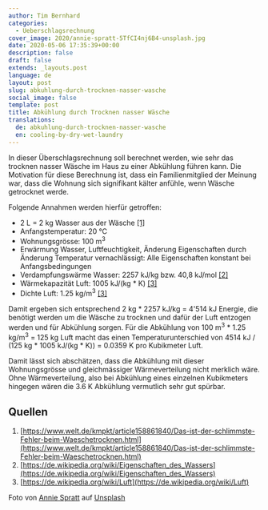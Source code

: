 ```yaml
---
author: Tim Bernhard
categories:
  - Ueberschlagsrechnung
cover_image: 2020/annie-spratt-5TfCI4nj6B4-unsplash.jpg
date: 2020-05-06 17:35:39+00:00
description: false
draft: false
extends: _layouts.post
language: de
layout: post
slug: abkuhlung-durch-trocknen-nasser-wasche
social_image: false
template: post
title: Abkühlung durch Trocknen nasser Wäsche
translations:
  de: abkuhlung-durch-trocknen-nasser-wasche
  en: cooling-by-dry-wet-laundry
---
```


In dieser Überschlagsrechnung soll berechnet werden, wie sehr 
das trocknen nasser Wäsche im Haus zu einer Abkühlung führen kann.
Die Motivation für diese Berechnung ist, dass ein Familienmitglied 
der Meinung war, dass die Wohnung sich signifikant kälter anfühle, 
wenn Wäsche getrocknet werde.

Folgende Annahmen werden hierfür getroffen:

 * 2 L = 2 kg Wasser aus der Wäsche [[1]](#src-1)
 * Anfangstemperatur: 20 °C
 * Wohnungsgrösse: 100 m<sup>3</sup>
 * Erwärmung Wasser, Luftfeuchtigkeit, Änderung Eigenschaften durch Änderung Temperatur vernachlässigt: Alle Eigenschaften konstant bei Anfangsbedingungen
 * Verdampfungswärme Wasser: 2257 kJ/kg bzw. 40,8 kJ/mol [[2]](#src-2)
 * Wärmekapazität Luft: 1005 kJ/(kg * K) [[3]](#src-3)
 * Dichte Luft: 1.25 kg/m<sup>3</sup> [[3]](#src-3)
	
Damit ergeben sich entsprechend 
2 kg * 2257 kJ/kg = 4'514 kJ 
Energie, die benötigt werden um die Wäsche zu trocknen und dafür der Luft entzogen werden und für Abkühlung sorgen.
Für die Abkühlung von 100 m<sup>3</sup> * 1.25 kg/m<sup>3</sup> = 125 kg Luft 
macht das einen Temperaturunterschied von 4514 kJ / (125 kg * 1005 kJ/(kg * K)) = 0.0359 K pro Kubikmeter Luft.

Damit lässt sich abschätzen, dass die Abkühlung mit dieser 
Wohnungsgrösse und gleichmässiger Wärmeverteilung nicht merklich wäre.
Ohne Wärmeverteilung, also bei Abkühlung eines einzelnen Kubikmeters hingegen 
wären die 3.6 K Abkühlung vermutlich sehr gut spürbar.

## Quellen

1. <span id="src-1"></span>[https://www.welt.de/kmpkt/article158861840/Das-ist-der-schlimmste-Fehler-beim-Waeschetrocknen.html](https://www.welt.de/kmpkt/article158861840/Das-ist-der-schlimmste-Fehler-beim-Waeschetrocknen.html)
2. <span id="src-2"></span>[https://de.wikipedia.org/wiki/Eigenschaften_des_Wassers](https://de.wikipedia.org/wiki/Eigenschaften_des_Wassers)
3. <span id="src-3"></span>[https://de.wikipedia.org/wiki/Luft](https://de.wikipedia.org/wiki/Luft)

Foto von [Annie Spratt](https://unsplash.com/@anniespratt?utm_source=unsplash&utm_medium=referral&utm_content=credit) auf [Unsplash](https://unsplash.com/s/photos/laundry?utm_source=unsplash&utm_medium=referral&utm_content=credit)
